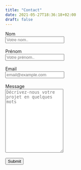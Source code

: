 ```yaml
---
title: "Contact"
date: 2021-05-27T18:36:18+02:00
draft: false
---
```


<form method="post" name="Contact" netlify>
    <label for="fname">Nom</label>
    <br>
    <input type="text" id="fname" name="firstname" placeholder="Votre nom..">
    <br>
    <br>
    <label for="lname">Prénom</label>
    <br>
    <input type="text" id="lname" name="lastname" placeholder="Votre prénom..">
    <br>
    <br>
    <label for="email">Email</label>
    <br>
    <input type="text" id="email" name="email" placeholder="email@example.com">
    <br>
    <br>
    <label for="message">Message</label>
    <br>
    <textarea id="message" name="message" placeholder="Décrivez-nous votre projet en quelques mots" style="height: 200px"></textarea>
    <br>
    <br>
    <input type="submit" value="Submit" style="">
</form>
